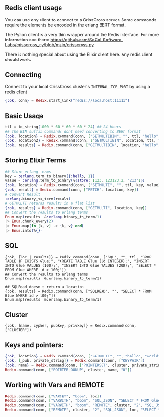 ## Redis client usage

You can use any client to connect to a CrissCross server. Some commands require the elements be encoded in the erlang BERT format. 

The Pyhon client is a very thin wrapper around the Redis interface. For more information see there: https://github.com/SoCal-Software-Labs/crisscross_py/blob/main/crisscross.py

There is nothing special about using the Elixir client here. Any redis client should work.

## Connecting

Connect to your local CrissCross cluster's `INTERNAL_TCP_PORT` by using a redis client

```elixir
{:ok, conn} = Redix.start_link("redis://localhost:11111")
```

## Basic Usage

```elixir
ttl = to_string(1000 * 60 * 60 * 60 * 24) ## 24 Hours
## The BIN suffix commands dont need converting to BERT format
{:ok, location} = Redix.command(conn, ["SETMULTIBIN", "", ttl, "hello", "world"])
{:ok, location2} = Redix.command(conn, ["SETMULTIBIN", location, ttl, "hello2", "world2"])
{:ok, results} = Redix.command(conn, ["GETMULTIBIN", location, "hello", "hello2"])
```

## Storing Elixir Terms

```elixir
## Store erlang terms
key = :erlang.term_to_binary({:hello, 1})
value = :erlang.term_to_binary(%{store: [123, 123123.2, "213"]})
{:ok, location} = Redix.command(conn, ["SETMULTI", "", ttl, key, value])
{:ok, result} = Redix.command(conn, ["FETCH", location, key])
# Convert Result
:erlang.binary_to_term(result)
# GETMULTI returns results in a flat list
{:ok, results} = Redix.command(conn, ["GETMULTI", location, key])
## Convert the results to erlang terms
Enum.map(results, &:erlang.binary_to_term/1)
|> Enum.chunk_every(2)
|> Enum.map(fn [k, v] -> {k, v} end)
|> Enum.into(%{})
```

## SQL

```
{:ok, [loc | results]} = Redix.command(conn, ["SQL", "", ttl, "DROP TABLE IF EXISTS Glue;", "CREATE TABLE Glue (id INTEGER);", "INSERT INTO Glue VALUES (100);", "INSERT INTO Glue VALUES (200);", "SELECT * FROM Glue WHERE id > 100;"])
## Convert the results to erlang terms
Enum.map(results, &:erlang.binary_to_term/1)

## SQLRead doesn't return a location
{:ok, results} = Redix.command(conn, ["SQLREAD", "", "SELECT * FROM Glue WHERE id > 100;"])
Enum.map(results, &:erlang.binary_to_term/1)
```
## Cluster

```
{:ok, [name, cypher, pubkey, privkey]} = Redix.command(conn, ["CLUSTER"])
```

## Keys and pointers:

```elixir
{:ok, location} = Redix.command(conn, ["SETMULTI", "", "hello", "world"])
{:ok, [_pub, private_string]} = Redix.command(conn, ["KEYPAIR"])
{:ok, name} = Redix.command(conn, ["POINTERSET", cluster, private_string, location, "100000"])
Redix.command(conn, ["POINTERLOOKUP", cluster, name, "0"])
```

## Working with Vars and REMOTE

```elixir
Redix.command(conn, ["VARSET", "boom", loc])
Redix.command(conn, ["VARWITH", "boom", "SQL_JSON", "SELECT * FROM Glue WHERE id > 100;"])
Redix.command(conn, ["VARWITH", "boom", "REMOTE", cluster, "2", "SQL_JSON", "SELECT * FROM Glue WHERE id > 100;"])
Redix.command(conn, ["REMOTE", cluster, "2", "SQL_JSON", loc, "SELECT * FROM Glue WHERE id > 100;"])
```
